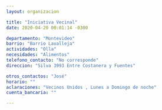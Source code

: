 ```yaml
---
layout: organizacion

title: "Iniciativa Vecinal"
date: 2020-04-20 00:01:14 -0300

departamento: "Montevideo"
barrio: "Barrio Lavalleja"
actividades: "Olla"
necesidades: "Alimentos"
telefono_contacto: "No corresponde"
direccion: "Silva 3993 Entre Costanera y Fuentes"

otros_contactos: "José"
horario: ""
aclaraciones: "Vecinos Unidos , Lunes a Domingo de noche"
cuenta_bancaria: ""

---
```


